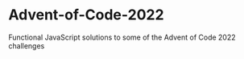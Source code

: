 # Advent-of-Code-2022
Functional JavaScript solutions to some of the Advent of Code 2022 challenges
